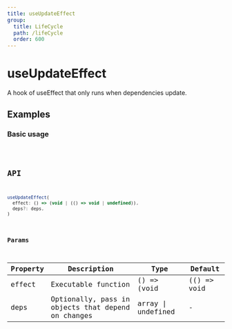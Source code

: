 ```yaml
---
title: useUpdateEffect
group:
  title: LifeCycle
  path: /lifeCycle
  order: 600
---
```


# useUpdateEffect

A hook of useEffect that only runs when dependencies update.

## Examples

### Basic usage

<code src="./demo/demo1.tsx" />

## API

```javascript
useUpdateEffect(
  effect: () => (void | (() => void | undefined)),
  deps?: deps,
)
```

### Params

| Property | Description                                                        | Type                   | Default |
|---------|----------------------------------------------|------------------------|--------|
| effect | Executable function  | () => (void | (() => void | undefined)) | -      |
| deps | Optionally, pass in objects that depend on changes | array \| undefined | -      |